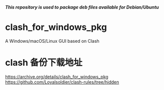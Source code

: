 ***This repository is used to package deb files available for Debian/Ubuntu***

# clash_for_windows_pkg
A Windows/macOS/Linux GUI based on Clash
# clash 备份下载地址
https://archive.org/details/clash_for_windows_pkg
https://github.com/Loyalsoldier/clash-rules/tree/hidden
#

